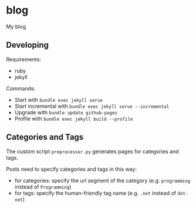 # blog

My blog

## Developing

Requirements:

- ruby
- jekyll

Commands:

- Start with `bundle exec jekyll serve`
- Start incremental with `bundle exec jekyll serve --incremental`
- Upgrade with `bundle update github-pages`
- Profile with `bundle exec jekyll build --profile`

## Categories and Tags

The custom script `preprocessor.py` generates pages for categories and tags.

Posts need to specify categories and tags in this way:

- for categories: specify the url segment of the category (e.g. `programming`
  instead of `Programming`)
- for tags: specify the human-friendly tag name (e.g. `.net` instead of
  `dot-net`)

